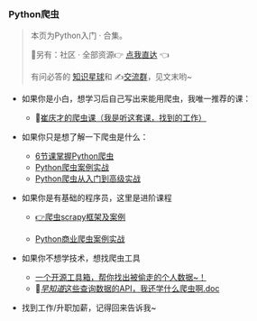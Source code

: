 ### Python爬虫



> 本页为Python入门 · 合集。
>
> 🎯另有：社区 · 全部资源👉 [点我直达](https://blog.csdn.net/weixin_42321517/article/details/113122547) 👈
>
> 有问必答的 [知识星球](https://mp.weixin.qq.com/s/PXNVFNsjAOgCmQ6QGalJPw)和 ✍️[交流群](https://mp.weixin.qq.com/s/CadAaJUTUlXmTxJAjFUfPQ)，见文末哟~



- 如果你是小白，想学习后自己写出来能用爬虫，我唯一推荐的课：
  - 🔗[崔庆才的爬虫课（我是听这套课，找到的工作）](https://mp.weixin.qq.com/s/dUpSxPgTRMGTb5T7-Ya9Ow)



- 如果你只是想了解一下爬虫是什么：
  - [6节课掌握Python爬虫](https://www.bilibili.com/video/BV1Qa4y157RW)
  - [Python爬虫案例实战](https://www.bilibili.com/video/BV15E411P7ey)
  - [Python爬虫从入门到高级实战](https://www.bilibili.com/video/BV1y54y1y74F)



- 如果你是有基础的程序员，这里是进阶课程

  - [👉爬虫scrapy框架及案例](https://www.bilibili.com/video/BV1LV411m7Ym)

  - [Python商业爬虫案例实战](https://www.bilibili.com/video/BV1aE411p79R)



- 如果你不想学技术，想找爬虫工具
  - [一个开源工具箱，帮你找出被偷走的个人数据~！](http://mp.weixin.qq.com/s?__biz=MzI2Nzg5MjgyNg==&mid=2247486193&idx=1&sn=eff359a4ceb24b0dda058d13237cd7a6&chksm=eaf6abc4dd8122d2b6c7ce910fe0f61445abc71b92c246355e9135b3ff56fe4ec0ae70e073ae&token=1256110927&lang=zh_CN#rd)
  - 🏃[*早知道*这些查询数据的API，我还学什么爬虫啊.doc](http://mp.weixin.qq.com/s?__biz=MzI2Nzg5MjgyNg==&mid=2247486543&idx=1&sn=95e71bc4390b31a38dd183735005fecd&chksm=eaf6ad7add81246ca79a38966fd1866e425839ec100d7c86ff2b0e00c77038d166159c641e21#rd)



- 找到工作/升职加薪，记得回来告诉我~
